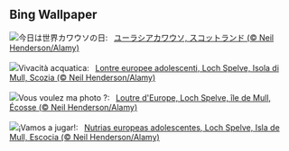 ## Bing Wallpaper
![](https://www.bing.com/th?id=OHR.MullOtter_JA-JP2913567009_UHD.jpg&w=1000)今日は世界カワウソの日:&nbsp;&ensp;[ユーラシアカワウソ, スコットランド (© Neil Henderson/Alamy)](https://www.bing.com/th?id=OHR.MullOtter_JA-JP2913567009_UHD.jpg)
<br><br/>
![](https://www.bing.com/th?id=OHR.MullOtter_IT-IT5835725538_UHD.jpg&w=1000)Vivacità acquatica:&nbsp;&ensp;[Lontre europee adolescenti, Loch Spelve, Isola di Mull, Scozia (© Neil Henderson/Alamy)](https://www.bing.com/th?id=OHR.MullOtter_IT-IT5835725538_UHD.jpg)
<br><br/>
![](https://www.bing.com/th?id=OHR.MullOtter_FR-FR1221177605_UHD.jpg&w=1000)Vous voulez ma photo ?:&nbsp;&ensp;[Loutre d'Europe, Loch Spelve, île de Mull, Écosse (© Neil Henderson/Alamy)](https://www.bing.com/th?id=OHR.MullOtter_FR-FR1221177605_UHD.jpg)
<br><br/>
![](https://www.bing.com/th?id=OHR.MullOtter_ES-ES5925633999_UHD.jpg&w=1000)¡Vamos a jugar!:&nbsp;&ensp;[Nutrias europeas adolescentes, Loch Spelve, Isla de Mull, Escocia (© Neil Henderson/Alamy)](https://www.bing.com/th?id=OHR.MullOtter_ES-ES5925633999_UHD.jpg)
<br><br/>
